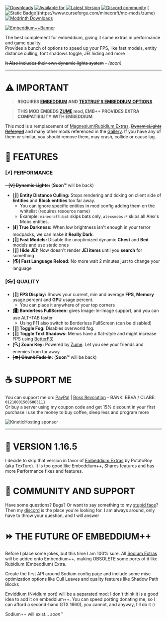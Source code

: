 [![Downloads](https://cf.way2muchnoise.eu/embeddiumplus.svg?badge_style=for_the_badge)](https://www.curseforge.com/minecraft/mc-mods/embeddiumplus)
[![Available for](https://cf.way2muchnoise.eu/versions/embeddiumplus.svg?badge_style=for_the_badge)](https://www.curseforge.com/minecraft/mc-mods/embeddiumplus/files)
[![Latest Version](https://img.shields.io/curseforge/v/931925?style=for-the-badge&label=curseforge&labelColor=%232d2d2d&color=%23e04e14&link=https%3A%2F%2Fwww.curseforge.com%2Fminecraft%2Fmc-mods%2Fwatermedia%2Ffiles)](https://www.curseforge.com/minecraft/mc-mods/embeddiumplus/files)
[![Discord community](https://dcbadge.vercel.app/api/server/cuYAzzZ)](https://discord.gg/cuYAzzZ)
[![Static Badge](https://img.shields.io/badge/POWERED_BY-ZUME_(by_nolij)-ff4040?style=for-the-badge&labelColor=%23111111&link=https%3A%2F%2Fwww.curseforge.com%2Fminecraft%2Fmc-mods%2Fzume)](https://www.curseforge.com/minecraft/mc-mods/zume)
[![Modrinth Downloads](https://img.shields.io/modrinth/dt/embeddiumplus?style=for-the-badge&logo=modrinth&label=MODRINTH&color=%231bd96a)](https://modrinth.com/mod/embeddiumplus)


[![Embeddium++Banner](https://i.imgur.com/oBLXT7n.png)](https://github.com/SrRapero720/EmbeddiumPlus)

The best complement for embeddium, giving it some extras in performance and game quality.<br>
Provides a bunch of options to speed up your FPS, like fast models, entity distance culling, font shadows toggle, JEI hiding and more

~~It Also includes their own dynamic lights system~~ - *(soon)*

---

# ⚠️ IMPORTANT

> **REQUIRES [EMBEDDIUM](https://www.curseforge.com/minecraft/mc-mods/embeddium) AND [TEXTRUE'S EMBEDDIUM OPTIONS](https://www.curseforge.com/minecraft/mc-mods/textrues-embeddium-options)**

> **THIS MOD EMBEDS [ZUME](https://www.curseforge.com/minecraft/mc-mods/zume) mod, EMB++ PROVIDES EXTRA COMPATIBILITY WITH EMBEDDIUM**

This mod is a remplacement of [Magnesium/Rubidium Extras](https://github.com/anthxnymc/MagnesiumExtras), 
~~[DynamicLights Reforged](https://github.com/anthxnymc/DynamicLightsReforged)~~
and many other mods referenced in the [Gallery](https://www.curseforge.com/minecraft/mc-mods/embeddiumplus/screenshots). 
If you have any of them or similar, you should remove them, may crash, collide or cause lag.

# 🔧 FEATURES

### [⚡] PERFORMANCE

~~- **[💡] Dynamic Lights:**~~ (**Soon™️** will be back)
- **[🐄] Entity Distance Culling:** Stops rendering and ticking on client side of **Entities** and **Block entities** too far away.
  - You can ignore specific entities in mod config adding them on the whitelist (requires resource name)
  - Example: ``minecraft:bat`` skips bats only, `alexsmobs:*` skips all Alex's Mobs entities.
- **[🕯️] True Darkness:** When low brightness isn't enough in your terror modpacks, we can make it **Really Dark**.
- **[👟] Fast Models:** Disable the unoptimized dynamic **Chest** and **Bed** models and use static ones
- **[🔦] Hide JEI:** Now doesn't render **JEI items** until you **search** for something
- **[🌎] Fast Language Reload:** No more wait 2 minutes just to change your language

### [👓] QUALITY

- **[🧮] FPS Display:** Shows your current, min and average **FPS**, **Memory** usage percent and **GPU** usage percent.
    - You can place it anywhere of your top corners
- **[🖥️] Borderless FullScreen:** gives Image-In-Image support, and you can use ALT+TAB faster
    - Using F11 also switch to Borderless FullScreen (can be disabled)
- **[🌁] Toggle Fog:** Disables overworld fog.
- **[🔳] Toggle Text Shadows:** Menus have a flat-style and might increase FPS using [BetterF3](https://www.curseforge.com/minecraft/mc-mods/betterf3))
- **[🔍] Zoom Key:** Powered by [Zume](https://www.curseforge.com/minecraft/mc-mods/zume). Let you see your friends and enemies from far away
- **~~[👁️] Chunk Fade In~~:** (**Soon™️** will be back)


# ☕ SUPPORT ME

You can support me on: 
[PayPal](https://paypal.me/SrRapero720) | 
[Boss Revolution](https://www.bossrevolution.com/es-us/country/mexico/send-money) - BANK: BBVA / CLABE: `012180015606063111`<br>
Or buy a server using my coupon code and get 15% discount in your first purchase
I use the money to buy coffee, sleep less and program more

![KineticHosting sponsor](https://media.discordapp.net/attachments/1076151535291088916/1107066110492278856/watermods.png "KineticHosting sponsor code WATERMoDS")

---

# 🔰 VERSION 1.16.5

I decide to skip that version in favor of
[Embeddium Extras](https://www.curseforge.com/minecraft/mc-mods/embeddium-extras) by PotatoBoy (aka TexTure).
It Is too good like Embeddium++, Shares features and has more Performance fixes and features.

# 👥 COMMUNITY AND SUPPORT

Have some questions?
Bugs? 
Or want to say something to my [stupid face](https://www.youtube.com/watch?v=4NqHV1BpQHQ)? 
Then my [discord](https://discord.gg/cuYAzzZ) is the place you're looking for.
I am always around, only have to throw your question, and I will answer

# ⏩ THE FUTURE OF EMBEDDIUM++

Before I place some jokes, but this time I am 100% sure. 
All [Sodium Extras](https://www.curseforge.com/minecraft/mc-mods/sodium-extra) will be added
onto Embeddium++, making OBSOLETE some ports of it like Rubidium (Embeddium) Extra.

Create the first API around Sodium config page and include some misc optimization options like Cull Leaves
and quality features like Shadow Path Blocks

Enviddium (Nvidium port) will be a separated mod; I don't think it is a good idea to add it on embeddium++.
You can speed porting donating me, so I can afford a second-hand GTX 1660), you cannot, and anyway, I'll do it :)

Sodium++ will exist... *soon™️*